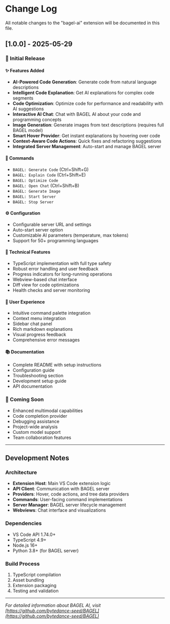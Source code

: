 # Change Log

All notable changes to the "bagel-ai" extension will be documented in this file.

## [1.0.0] - 2025-05-29

### 🎉 Initial Release

#### ✨ Features Added
- **AI-Powered Code Generation**: Generate code from natural language descriptions
- **Intelligent Code Explanation**: Get AI explanations for complex code segments
- **Code Optimization**: Optimize code for performance and readability with AI suggestions
- **Interactive AI Chat**: Chat with BAGEL AI about your code and programming concepts
- **Image Generation**: Generate images from text descriptions (requires full BAGEL model)
- **Smart Hover Provider**: Get instant explanations by hovering over code
- **Context-Aware Code Actions**: Quick fixes and refactoring suggestions
- **Integrated Server Management**: Auto-start and manage BAGEL server

#### 🎯 Commands
- `BAGEL: Generate Code` (Ctrl+Shift+G)
- `BAGEL: Explain Code` (Ctrl+Shift+E)
- `BAGEL: Optimize Code`
- `BAGEL: Open Chat` (Ctrl+Shift+B)
- `BAGEL: Generate Image`
- `BAGEL: Start Server`
- `BAGEL: Stop Server`

#### ⚙️ Configuration
- Configurable server URL and settings
- Auto-start server option
- Customizable AI parameters (temperature, max tokens)
- Support for 50+ programming languages

#### 🔧 Technical Features
- TypeScript implementation with full type safety
- Robust error handling and user feedback
- Progress indicators for long-running operations
- Webview-based chat interface
- Diff view for code optimizations
- Health checks and server monitoring

#### 🎨 User Experience
- Intuitive command palette integration
- Context menu integration
- Sidebar chat panel
- Rich markdown explanations
- Visual progress feedback
- Comprehensive error messages

#### 📚 Documentation
- Complete README with setup instructions
- Configuration guide
- Troubleshooting section
- Development setup guide
- API documentation

### 🔮 Coming Soon
- Enhanced multimodal capabilities
- Code completion provider
- Debugging assistance
- Project-wide analysis
- Custom model support
- Team collaboration features

---

## Development Notes

### Architecture
- **Extension Host**: Main VS Code extension logic
- **API Client**: Communication with BAGEL server
- **Providers**: Hover, code actions, and tree data providers
- **Commands**: User-facing command implementations
- **Server Manager**: BAGEL server lifecycle management
- **Webviews**: Chat interface and visualizations

### Dependencies
- VS Code API 1.74.0+
- TypeScript 4.9+
- Node.js 16+
- Python 3.8+ (for BAGEL server)

### Build Process
1. TypeScript compilation
2. Asset bundling
3. Extension packaging
4. Testing and validation

---

*For detailed information about BAGEL AI, visit [https://github.com/bytedance-seed/BAGEL](https://github.com/bytedance-seed/BAGEL)*